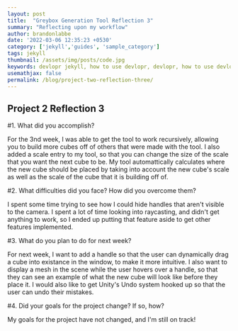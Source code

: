 ```yaml
---
layout: post
title:  "Greybox Generation Tool Reflection 3"
summary: "Reflecting upon my workflow"
author: brandonlabbe
date: '2022-03-06 12:35:23 +0530'
category: ['jekyll','guides', 'sample_category']
tags: jekyll
thumbnail: /assets/img/posts/code.jpg
keywords: devlopr jekyll, how to use devlopr, devlopr, how to use devlopr-jekyll, devlopr-jekyll tutorial,best jekyll themes, multi categories and tags
usemathjax: false
permalink: /blog/project-two-reflection-three/
---
```


## Project 2 Reflection 3

#1. What did you accomplish?

For the 3nd week, I was able to get the tool to work recursively, allowing you to build more cubes off of others that were made with the tool. I also added a scale entry to my tool, so that you can change the size of the scale that you want the next cube to be. My tool automattically calculates where the new cube should be placed by taking into account the new cube's scale as well as the scale of the cube that it is building off of.

#2. What difficulties did you face? How did you overcome them?

I spent some time trying to see how I could hide handles that aren't visible to the camera. I spent a lot of time looking into raycasting, and didn't get anything to work, so I ended up putting that feature aside to get other features implemented.

#3. What do you plan to do for next week?

For next week, I want to add a handle so that the user can dynamically drag a cube into existance in the window, to make it more intuitive. I also want to display a mesh in the scene while the user hovers over a handle, so that they can see an example of what the new cube will look like before they place it. I would also like to get Unity's Undo system hooked up so that the user can undo their mistakes.

#4. Did your goals for the project change? If so, how?

My goals for the project have not changed, and I'm still on track!